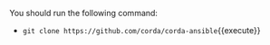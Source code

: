 You should run the following command:

- `git clone https://github.com/corda/corda-ansible`{{execute}}
